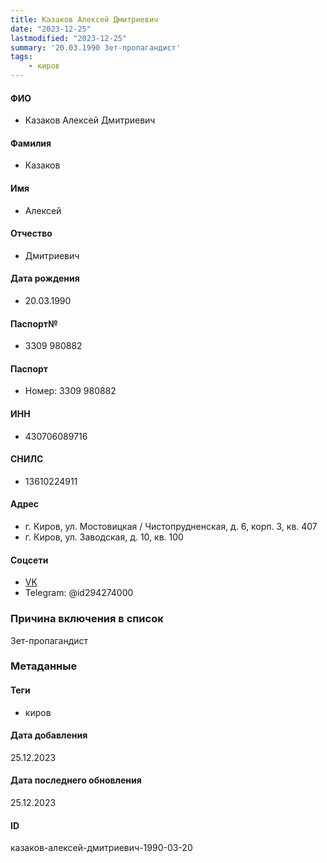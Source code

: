 ```yaml
---
title: Казаков Алексей Дмитриевич
date: "2023-12-25"
lastmodified: "2023-12-25"
summary: '20.03.1990 Зет-пропагандист'
tags: 
    - киров
---
```

<!--# pp2-->
<!--## Фигурант-->
<!--### Личные данные-->
#### ФИО
- Казаков Алексей Дмитриевич
#### Фамилия
- Казаков
#### Имя
- Алексей
#### Отчество
- Дмитриевич
#### Дата рождения
- 20.03.1990
#### Паспорт№
- 3309 980882
#### Паспорт
- Номер: 3309 980882
#### ИНН
- 430706089716
#### СНИЛС
- 13610224911
#### Адрес
- г. Киров, ул. Мостовицкая / Чистопрудненская, д. 6, корп. 3, кв. 407
- г. Киров, ул. Заводская, д. 10, кв. 100
#### Соцсети
- [VK](https://vk.com/id294274000)
- Telegram: @id294274000
### Причина включения в список
Зет-пропагандист
### Метаданные
#### Теги
- киров
#### Дата добавления
25.12.2023
#### Дата последнего обновления
25.12.2023
#### ID
казаков-алексей-дмитриевич-1990-03-20
<!--## END;-->
